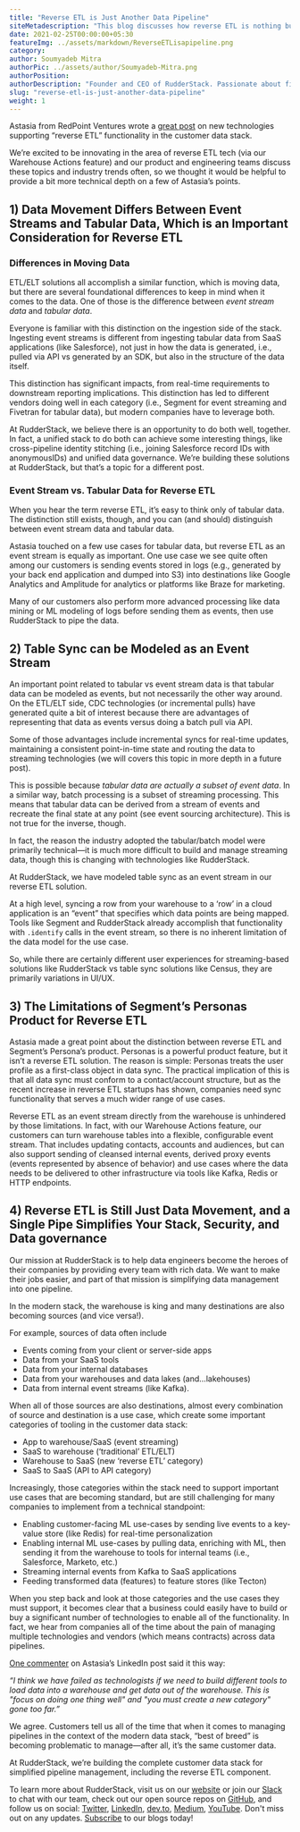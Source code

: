 ```yaml
---
title: "Reverse ETL is Just Another Data Pipeline"
siteMetadescription: "This blog discusses how reverse ETL is nothing bu just another data pipeline that carries data from one end to the other, and a Single Pipe Simplifies Your Stack, Security, and Data governance."  
date: 2021-02-25T00:00:00+05:30
featureImg: ../assets/markdown/ReverseETLisapipeline.png
category: 
author: Soumyadeb Mitra
authorPic: ../assets/author/Soumyadeb-Mitra.png
authorPosition: 
authorDescription: "Founder and CEO of RudderStack. Passionate about finding engineering solutions to real-world problems."
slug: "reverse-etl-is-just-another-data-pipeline"
weight: 1
---
```


Astasia from RedPoint Ventures wrote a [great post](https://medium.com/memory-leak/reverse-etl-a-primer-4e6694dcc7fb) on new technologies supporting “reverse ETL” functionality in the customer data stack. 

We’re excited to be innovating in the area of reverse ETL tech (via our Warehouse Actions feature) and our product and engineering teams discuss these topics and industry trends often, so we thought it would be helpful to provide a bit more technical depth on a few of Astasia’s points. 


## 1) Data Movement Differs Between Event Streams and Tabular Data, Which is an Important Consideration for Reverse ETL


### Differences in Moving Data

ETL/ELT solutions all accomplish a similar function, which is moving data, but there are several foundational differences to keep in mind when it comes to the data. One of those is the difference between _event stream data_ and _tabular data_. 

Everyone is familiar with this distinction on the ingestion side of the stack. Ingesting event streams is different from ingesting tabular data from SaaS applications (like Salesforce), not just in how the data is generated, i.e., pulled via API vs generated by an SDK, but also in the structure of the data itself. 

This distinction has significant impacts, from real-time requirements to downstream reporting implications. This distinction has led to different vendors doing well in each category (i.e., Segment for event streaming and Fivetran for tabular data), but modern companies have to leverage both. 

At RudderStack, we believe there is an opportunity to do both well, together. In fact, a unified stack to do both can achieve some interesting things, like cross-pipeline identity stitching (i.e., joining Salesforce record IDs with anonymousIDs) and unified data governance. We’re building these solutions at RudderStack, but that’s a topic for a different post. 


### Event Stream vs. Tabular Data for Reverse ETL

When you hear the term reverse ETL, it’s easy to think only of tabular data. The distinction still exists, though, and you can (and should) distinguish between event stream data and tabular data. 

Astasia touched on a few use cases for tabular data, but reverse ETL as an event stream is equally as important. One use case we see quite often among our customers is sending events stored in logs (e.g., generated by your back end application and dumped into S3) into destinations like Google Analytics and Amplitude for analytics or platforms like Braze for marketing. 

Many of our customers also perform more advanced processing like data mining or ML modeling of logs before sending them as events, then use RudderStack to pipe the data. 


## 2) Table Sync can be Modeled as an Event Stream

An important point related to tabular vs event stream data is that tabular data can be modeled as events, but not necessarily the other way around. On the ETL/ELT side, CDC technologies (or incremental pulls) have generated quite a bit of interest because there are advantages of representing that data as events versus doing a batch pull via API. 

Some of those advantages include incremental syncs for real-time updates, maintaining a consistent point-in-time state and routing the data to streaming technologies (we will covers this topic in more depth in a future post). 

This is possible because _tabular data are actually a subset of event data_. In a similar way, batch processing is a subset of streaming processing. This means that tabular data can be derived from a stream of events and recreate the final state at any point (see event sourcing architecture). This is not true for the inverse, though. 

In fact, the reason the industry adopted the tabular/batch model were primarily technical—it is much more difficult to build and manage streaming data, though this is changing with technologies like RudderStack. 

At RudderStack, we have modeled table sync as an event stream in our reverse ETL solution. 

At a high level, syncing a row from your warehouse to a ‘row’ in a cloud application is an “event” that specifies which data points are being mapped. Tools like Segment and RudderStack already accomplish that functionality with `.identify` calls in the event stream, so there is no inherent limitation of the data model for the use case. 

So, while there are certainly different user experiences for streaming-based solutions like RudderStack vs table sync solutions like Census, they are primarily variations in UI/UX. 


## 3) The Limitations of Segment’s Personas Product for Reverse ETL

Astasia made a great point about the distinction between reverse ETL and Segment’s Persona’s product. Personas is a powerful product feature, but it isn’t a reverse ETL solution. The reason is simple: Personas treats the user profile as a first-class object in data sync. The practical implication of this is that all data sync must conform to a contact/account structure, but as the recent increase in reverse ETL startups has shown, companies need sync functionality that serves a much wider range of use cases. 

Reverse ETL as an event stream directly from the warehouse is unhindered by those limitations. In fact, with our Warehouse Actions feature, our customers can turn warehouse tables into a flexible, configurable event stream. That includes updating contacts, accounts and audiences, but can also support sending of cleansed internal events, derived proxy events (events represented by absence of behavior) and use cases where the data needs to be delivered to other infrastructure via tools like Kafka, Redis or HTTP endpoints. 


## 4) Reverse ETL is Still Just Data Movement, and a Single Pipe Simplifies Your Stack, Security, and Data governance

Our mission at RudderStack is to help data engineers become the heroes of their companies by providing every team with rich data. We want to make their jobs easier, and part of that mission is simplifying data management into one pipeline. 

In the modern stack, the warehouse is king and many destinations are also becoming sources (and vice versa!). 

For example, sources of data often include 



*   Events coming from your client or server-side apps
*   Data from your SaaS tools
*   Data from your internal databases
*   Data from your warehouses and data lakes (and...lakehouses) 
*   Data from internal event streams (like Kafka). 

When all of those sources are also destinations, almost every combination of source and destination is a use case, which create some important categories of tooling in the customer data stack: 



*   App to warehouse/SaaS (event streaming) 
*   SaaS to warehouse (‘traditional’ ETL/ELT)
*   Warehouse to SaaS (new ‘reverse ETL’ category) 
*   SaaS to SaaS (API to API category) 

Increasingly, those categories within the stack need to support important use cases that are becoming standard, but are still challenging for many companies to implement from a technical standpoint: 



*   Enabling customer-facing ML use-cases by sending live events to a key-value store (like Redis) for real-time personalization
*   Enabling internal ML use-cases by pulling data, enriching with ML, then sending it from the warehouse to tools for internal teams (i.e., Salesforce, Marketo, etc.)
*   Streaming internal events from Kafka to SaaS applications
*   Feeding transformed data (features) to feature stores (like Tecton)

When you step back and look at those categories and the use cases they must support, it becomes clear that a business could easily have to build or buy a significant number of technologies to enable all of the functionality. In fact, we hear from companies all of the time about the pain of managing multiple technologies and vendors (which means contracts) across data pipelines. 

[One commenter](https://www.linkedin.com/feed/update/urn:li:activity:6770012325396262912?commentUrn=urn%3Ali%3Acomment%3A%28activity%3A6770012325396262912%2C6770136342476263424%29) on Astasia’s LinkedIn post said it this way: 

_“I think we have failed as technologists if we need to build different tools to load data into a warehouse and get data out of the warehouse. This is "focus on doing one thing well" and "you must create a new category" gone too far.”_

We agree. Customers tell us all of the time that when it comes to managing pipelines in the context of the modern data stack, “best of breed” is becoming problematic to manage—after all, it’s the same customer data. 

At RudderStack, we’re building the complete customer data stack for simplified pipeline management, including the reverse ETL component. 

To learn more about RudderStack, visit us on our [website](http://www.rudderstack.com/) or join our [Slack](https://resources.rudderstack.com/join-rudderstack-slack) to chat with our team, check out our open source repos on [GitHub](https://github.com/rudderlabs), and follow us on social: [Twitter](https://twitter.com/RudderStack), [LinkedIn](https://www.linkedin.com/company/rudderlabs/), [dev.to](https://dev.to/rudderstack), [Medium](https://rudderstack.medium.com/), [YouTube](https://www.youtube.com/channel/UCgV-B77bV_-LOmKYHw8jvBw). Don't miss out on any updates. [Subscribe](https://rudderstack.com/blog/) to our blogs today!
